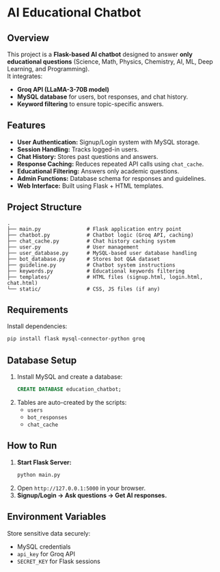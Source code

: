 # AI Educational Chatbot

## Overview
This project is a **Flask-based AI chatbot** designed to answer **only educational questions** (Science, Math, Physics, Chemistry, AI, ML, Deep Learning, and Programming).  
It integrates:
- **Groq API (LLaMA-3-70B model)**
- **MySQL database** for users, bot responses, and chat history.
- **Keyword filtering** to ensure topic-specific answers.

## Features
- **User Authentication:** Signup/Login system with MySQL storage.
- **Session Handling:** Tracks logged-in users.
- **Chat History:** Stores past questions and answers.
- **Response Caching:** Reduces repeated API calls using `chat_cache`.
- **Educational Filtering:** Answers only academic questions.
- **Admin Functions:** Database schema for responses and guidelines.
- **Web Interface:** Built using Flask + HTML templates.

## Project Structure
```
.
├── main.py               # Flask application entry point
├── chatbot.py            # Chatbot logic (Groq API, caching)
├── chat_cache.py         # Chat history caching system
├── user.py               # User management
├── user_database.py      # MySQL-based user database handling
├── bot_database.py       # Stores bot Q&A dataset
├── guideline.py          # Chatbot system instructions
├── keywords.py           # Educational keywords filtering
├── templates/            # HTML files (signup.html, login.html, chat.html)
└── static/               # CSS, JS files (if any)
```

## Requirements
Install dependencies:
```bash
pip install flask mysql-connector-python groq
```

## Database Setup
1. Install MySQL and create a database:
   ```sql
   CREATE DATABASE education_chatbot;
   ```
2. Tables are auto-created by the scripts:
   - `users`
   - `bot_responses`
   - `chat_cache`

## How to Run
1. **Start Flask Server:**
   ```bash
   python main.py
   ```
2. Open `http://127.0.0.1:5000` in your browser.
3. **Signup/Login → Ask questions → Get AI responses.**

## Environment Variables
Store sensitive data securely:
- MySQL credentials
- `api_key` for Groq API
- `SECRET_KEY` for Flask sessions

